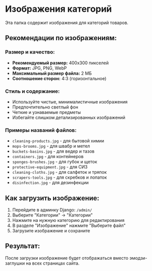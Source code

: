 # Изображения категорий

Эта папка содержит изображения для категорий товаров.

## Рекомендации по изображениям:

### Размер и качество:
- **Рекомендуемый размер:** 400x300 пикселей
- **Формат:** JPG, PNG, WebP
- **Максимальный размер файла:** 2 МБ
- **Соотношение сторон:** 4:3 (горизонтальное)

### Стиль и содержание:
- Используйте чистые, минималистичные изображения
- Предпочтительно светлый фон
- Четкие и узнаваемые предметы
- Избегайте слишком детализированных изображений

### Примеры названий файлов:
- `cleaning-products.jpg` - для бытовой химии
- `mops-brooms.jpg` - для швабр и метел  
- `buckets-basins.jpg` - для ведер и тазов
- `containers.jpg` - для контейнеров
- `sponges-brushes.jpg` - для губок и щеток
- `protective-equipment.jpg` - для СИЗ
- `cleaning-cloths.jpg` - для салфеток и тряпок
- `scrapers-tools.jpg` - для скребков и лопаток
- `disinfection.jpg` - для дезинфекции

## Как загрузить изображение:

1. Перейдите в админку Django: `/admin/`
2. Выберите "Категории" → "Категории"
3. Нажмите на нужную категорию для редактирования
4. В разделе "Изображение" нажмите "Выберите файл"
5. Загрузите изображение и сохраните

## Результат:
После загрузки изображение будет отображаться вместо эмодзи-заглушки на всех страницах сайта.
